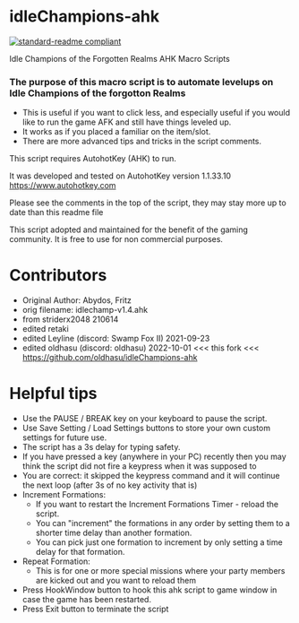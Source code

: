 # idleChampions-ahk
[![standard-readme compliant](https://img.shields.io/badge/readme%20style-standard-brightgreen.svg?style=flat-square)](https://github.com/RichardLitt/standard-readme)

Idle Champions of the Forgotten Realms AHK Macro Scripts

### The purpose of this macro script is to automate levelups on Idle Champions of the forgotton Realms
   - This is useful if you want to click less, and especially useful if you would like to run the game AFK and still have things leveled up.
   - It works as if you placed a familiar on the item/slot.
   - There are more advanced tips and tricks in the script comments.

 This script requires AutohotKey (AHK) to run.
 
 It was developed and tested on AutohotKey version 1.1.33.10 https://www.autohotkey.com
 
 Please see the comments in the top of the script, they may stay more up to date than this readme file

 This script adopted and maintained for the benefit of the gaming community.  It is free to use for non commercial purposes.

# Contributors
- Original Author: Abydos, Fritz
- orig filename: idlechamp-v1.4.ahk
- from striderx2048 210614
- edited retaki
- edited Leyline (discord: Swamp Fox II) 2021-09-23
- edited oldhasu (discord: oldhasu) 2022-10-01  <<< this fork <<< https://github.com/oldhasu/idleChampions-ahk

# Helpful tips
  - Use the PAUSE / BREAK key on your keyboard to pause the script.
  - Use Save Setting / Load Settings buttons to store your own custom settings for future use.	
  - The script has a 3s delay for typing safety.
  - If you have pressed a key (anywhere in your PC) recently then you may think the script did not fire a keypress when it was supposed to
  - You are correct: it skipped the keypress command and it will continue the next loop (after 3s of no key activity that is)
  - Increment Formations:
   	- If you want to restart the Increment Formations Timer - reload the script.
   	- You can "increment" the formations in any order by setting them to a shorter time delay than another formation.
   	- You can pick just one formation to increment by only setting a time delay for that formation.
  - Repeat Formation:
   	- This is for one or more special missions where your party members are kicked out and you want to reload them
  - Press HookWindow button to hook this ahk script to game window in case the game has been restarted.
  - Press Exit button to terminate the script	
